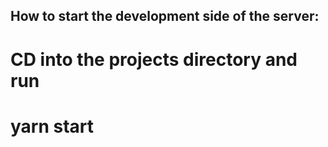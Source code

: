 ## How to start the development side of the server:
# CD into the projects directory and run
# yarn start
